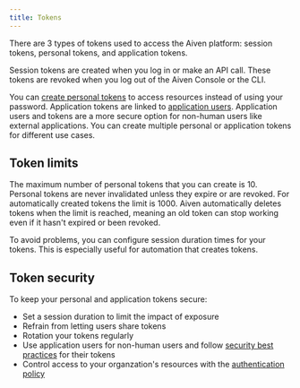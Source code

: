 ```yaml
---
title: Tokens
---
```


There are 3 types of tokens used to access the Aiven platform: session tokens, personal tokens, and application tokens.

Session tokens are created when you log in or make an API call. These tokens are revoked
when you log out of the Aiven Console or the CLI.

You can [create personal tokens](/docs/platform/howto/create_authentication_token) to
access resources instead of using your password.
Application tokens are linked to
[application users](/docs/platform/concepts/application-users). Application users and
tokens are a more secure option for non-human users like external applications. You can
create multiple personal or application tokens for different use cases.

## Token limits

The maximum number of personal tokens that you can create is 10. Personal tokens are
never invalidated unless they expire or are revoked. For automatically created tokens
the limit is 1000. Aiven automatically deletes tokens when the limit is reached,
meaning an old token can stop working even if it hasn't expired or been revoked.

To avoid problems, you can configure session duration times for your tokens.
This is especially useful for automation that creates tokens.

## Token security

To keep your personal and application tokens secure:

- Set a session duration to limit the impact of exposure
- Refrain from letting users share tokens
- Rotation your tokens regularly
- Use application users for non-human users and follow
  [security best practices](/docs/platform/concepts/application-users) for their tokens
- Control access to your organzation's resources with the
  [authentication policy](/docs/platform/howto/set-authentication-policies)
